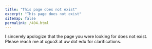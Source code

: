 ```yaml
---
title: "This page does not exist"
excerpt: "This page does not exist"
sitemap: false
permalink: /404.html
---
```


I sincerely apologize that the page you were looking for does not exist. Please reach me at cguo3 at uw dot edu for clarifications.
